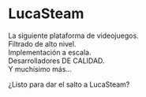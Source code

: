 # LucaSteam

La siguiente plataforma de videojuegos. <br>
    Filtrado de alto nivel. <br>
    Implementación a escala. <br>
    Desarrolladores DE CALIDAD. <br>
    Y muchísimo más... <br>

¿Listo para dar el salto a LucaSteam?